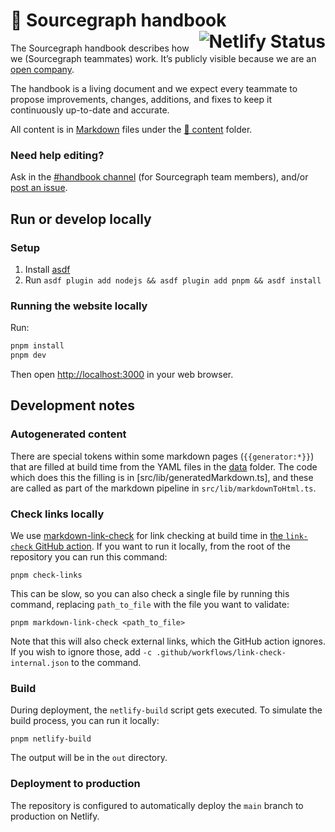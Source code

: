 # 📘 Sourcegraph handbook <a href="https://app.netlify.com/sites/sourcegraph-handbook/deploys"><img alt="Netlify Status" src="https://api.netlify.com/api/v1/badges/4c81a998-33b5-4357-a593-479e21bb10f3/deploy-status" align="right"></a>

The Sourcegraph handbook describes how we (Sourcegraph teammates) work. It’s publicly visible because we are an [open company](https://handbook.sourcegraph.com/company#open-company).

The handbook is a living document and we expect every teammate to propose improvements, changes, additions, and fixes to keep it continuously up-to-date and accurate.

All content is in [Markdown](https://www.markdownguide.org/getting-started/#what-is-markdown) files under the [📁 content](./content) folder.

### Need help editing?

Ask in the [#handbook channel](https://app.slack.com/client/T02FSM7DL/CQ44Y7F4G) (for Sourcegraph team members), and/or [post an issue](https://github.com/sourcegraph/handbook/issues).

## Run or develop locally

### Setup

1. Install [asdf](https://asdf-vm.com/)
1. Run `asdf plugin add nodejs && asdf plugin add pnpm && asdf install`

### Running the website locally

Run:

```sh
pnpm install
pnpm dev
```

Then open [http://localhost:3000](http://localhost:3000) in your web browser.

## Development notes

### Autogenerated content

There are special tokens within some markdown pages (`{{generator:*}}`) that are filled at build time from the YAML files in the [data](./data) folder. The code which does this the filling is in [src/lib/generatedMarkdown.ts], and these are called as part of the markdown pipeline in `src/lib/markdownToHtml.ts`.

### Check links locally

We use [markdown-link-check](https://github.com/tcort/markdown-link-check) for link checking at build time in [the `link-check` GitHub action](.github/workflows/link-check.yml). If you want to run it locally, from the root of the repository you can run this command:

```shell
pnpm check-links
```

This can be slow, so you can also check a single file by running this command, replacing `path_to_file` with the file you want to validate:

```shell
pnpm markdown-link-check <path_to_file>
```

Note that this will also check external links, which the GitHub action ignores. If you wish to ignore those, add `-c .github/workflows/link-check-internal.json` to the command.

### Build

During deployment, the `netlify-build` script gets executed. To simulate the build process, you can run it locally:

```shell
pnpm netlify-build
```

The output will be in the `out` directory.

### Deployment to production

The repository is configured to automatically deploy the `main` branch to production on Netlify.
